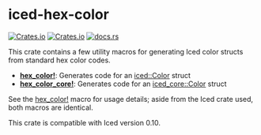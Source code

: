 # iced-hex-color
[![Crates.io](https://img.shields.io/crates/l/iced-hex-color?style=flat-square)](https://github.com/pyroraptor07/iced-hex-color/blob/main/LICENSE)
[![Crates.io](https://img.shields.io/crates/v/iced-hex-color?style=flat-square)](https://crates.io/crates/iced-hex-color)
[![docs.rs](https://img.shields.io/docsrs/iced-hex-color/latest?style=flat-square)](https://docs.rs/iced-hex-color/latest/iced_hex_color/)

This crate contains a few utility macros for generating Iced color structs
from standard hex color codes.

- **[hex_color!]**: Generates code for an [iced::Color](https://docs.rs/iced/latest/iced/struct.Color.html) struct
- **[hex_color_core!]**: Generates code for an [iced_core::Color](https://docs.rs/iced_core/latest/iced_core/struct.Color.html) struct

See the [hex_color!] macro for usage details; aside from the Iced crate used, both macros are identical.

This crate is compatible with Iced version 0.10.

[hex_color!]: https://docs.rs/iced-hex-color/latest/iced_hex_color/macro.hex_color.html
[hex_color_core!]: https://docs.rs/iced-hex-color/latest/iced_hex_color/macro.hex_color_core.html
